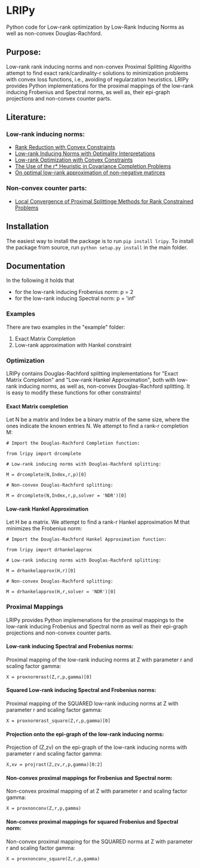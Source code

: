 # LRIPy
Python code for Low-rank optimization by Low-Rank Inducing Norms as well as non-convex Douglas-Rachford. 

## Purpose:
Low-rank rank inducing norms and non-convex Proximal Splitting Algoriths attempt to find exact rank/cardinality-r solutions to minimization problems with convex loss functions, i.e., avoiding of regularzation heuristics. LRIPy provides Python implementations for the proximal mappings of the low-rank inducing Frobenius and Spectral norms, as well as, their epi-graph projections and non-convex counter parts.

## Literature:

### Low-rank inducing norms: 
* [Rank Reduction with Convex Constraints](https://lup.lub.lu.se/search/publication/54cb814f-59fe-4bc9-a7ef-773cbcf06889)
* [Low-rank Inducing Norms with Optimality Interpretations](https://arxiv.org/abs/1612.03186)
* [Low-rank Optimization with Convex Constraints](https://arxiv.org/abs/1606.01793)
* [The Use of the r* Heuristic in Covariance Completion Problems](http://www.control.lth.se/index.php?mact=ReglerPublicationsB,cntnt01,showpublication,0&cntnt01LUPid=a61669c7-29b9-41ee-82da-9c825b08f8d8&cntnt01returnid=60)
* [On optimal low-rank approximation of non-negative matirces](http://lup.lub.lu.se/search/ws/files/21812505/2015cdcGrusslerRantzer.pdf)

### Non-convex counter parts:
* [Local Convergence of Proximal Splittinge Methods for Rank Constrained Problems](https://arxiv.org/abs/1710.04248)

## Installation

The easiest way to install the package is to run ``pip install lripy``. To install the package from source, run ``python setup.py install`` in the main folder.  

## Documentation
In the following it holds that
* for the low-rank inducing Frobenius norm: p = 2
* for the low-rank inducing Spectral norm:  p = 'inf'

### Examples
There are two examples in the "example" folder:

1. Exact Matrix Completion
2. Low-rank approximation with Hankel constraint

### Optimization

LRIPy contains Douglas-Rachford splitting implementations for "Exact Matrix Completion" and "Low-rank Hankel Approximation", both with low-rank inducing norms, as well as, non-convex Douglas-Rachford splitting. It is easy to modify these functions for other constraints! 

#### Exact Matrix completion

Let N be a matrix and Index be a binary matrix of the same size, where the ones indicate the known entries N. We attempt to find a rank-r completion M:

```
# Import the Douglas-Rachford Completion function:

from lripy import drcomplete

# Low-rank inducing norms with Douglas-Rachford splitting:

M = drcomplete(N,Index,r,p)[0]

# Non-convex Douglas-Rachford splitting:

M = drcomplete(N,Index,r,p,solver = 'NDR')[0]
```

#### Low-rank Hankel Approximation

Let H be a matrix. We attempt to find a rank-r Hankel approximation M that minimizes the Frobenius norm:

```
# Import the Douglas-Rachford Hankel Approximation function:

from lripy import drhankelapprox

# Low-rank inducing norms with Douglas-Rachford splitting:

M = drhankelapprox(H,r)[0]

# Non-convex Douglas-Rachford splitting:

M = drhankelapprox(H,r,solver = 'NDR')[0]
```

### Proximal Mappings
LRIPy provides Python implemenations for the proximal mappings to the low-rank inducing Frobenius and Spectral norm as well as their epi-graph projections and non-convex counter parts.

#### Low-rank inducing Spectral and Frobenius norms: 

Proximal mapping of the low-rank inducing norms at Z with parameter r and scaling factor gamma:
```
X = proxnormrast(Z,r,p,gamma)[0]
```
#### Squared Low-rank inducing Spectral and Frobenius norms: 
Proximal mapping of the SQUARED low-rank inducing norms at Z with parameter r and scaling factor gamma:
```
X = proxnormrast_square(Z,r,p,gamma)[0]
```
#### Projection onto the epi-graph of the low-rank inducing norms: 
Projection of (Z,zv) on the epi-graph of the low-rank inducing norms with parameter r and scaling factor gamma:
```
X,xv = projrast(Z,zv,r,p,gamma)[0:2]
```

#### Non-convex proximal mappings for Frobenius and Spectral norm: 

Non-convex proximal mapping of at Z with parameter r and scaling factor gamma:
```
X = proxnonconv(Z,r,p,gamma)
```
#### Non-convex proximal mappings for squared Frobenius and Spectral norm:
Non-convex proximal mapping for the SQUARED norms at Z with parameter r and scaling factor gamma:
```
X = proxnonconv_square(Z,r,p,gamma)
```
